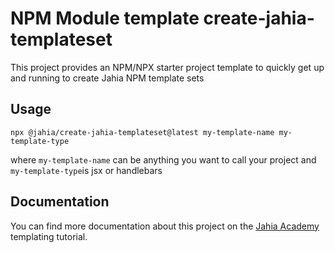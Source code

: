# NPM Module template create-jahia-templateset

This project provides an NPM/NPX starter project template to quickly get up and running to create Jahia NPM template sets

## Usage

    npx @jahia/create-jahia-templateset@latest my-template-name my-template-type

where `my-template-name` can be anything you want to call your project
and `my-template-type`is jsx or handlebars

## Documentation

You can find more documentation about this project on the [Jahia Academy](https://academy.jahia.com/get-started/developers/templating) templating tutorial.